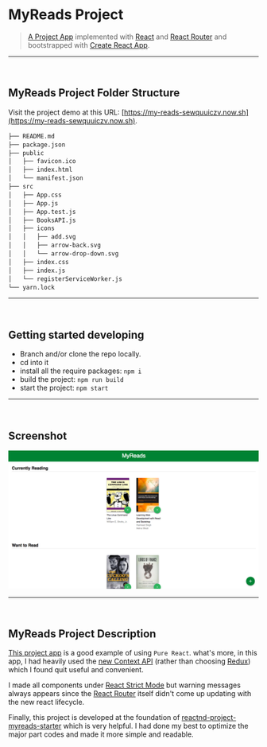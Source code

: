 # MyReads Project

> [A Project App](https://my-reads-sewquuiczv.now.sh) implemented with [React](https://reactjs.org) and [React Router](https://github.com/ReactTraining/react-router) and bootstrapped with [Create React App](https://github.com/facebookincubator/create-react-app).

----

</br>

## MyReads Project Folder Structure

Visit the project demo at this URL: [https://my-reads-sewquuiczv.now.sh](https://my-reads-sewquuiczv.now.sh).

```bash
├── README.md
├── package.json
├── public
│   ├── favicon.ico
│   ├── index.html
│   └── manifest.json
├── src
│   ├── App.css
│   ├── App.js
│   ├── App.test.js
│   ├── BooksAPI.js
│   ├── icons
│   │   ├── add.svg
│   │   ├── arrow-back.svg
│   │   └── arrow-drop-down.svg
│   ├── index.css
│   ├── index.js
│   └── registerServiceWorker.js
└── yarn.lock
```

----

</br>

## Getting started developing

- Branch and/or clone the repo locally.
- cd into it
- install all the require packages: `npm i`
- build the project: `npm run build`
- start the project: `npm start`

----
</br>

## Screenshot

![An awesome example image](screenshot/1.png)

----
</br>

## MyReads Project Description

[This project app](https://my-reads-sewquuiczv.now.sh) is a good example of using `Pure React`. what's more, in this app, I had heavily used the [new Context API](https://reactjs.org/docs/context.html) (rather than choosing [Redux](https://redux.js.org)) which I found quit useful and convenient.

I made all components under [React Strict Mode](https://reactjs.org/docs/strict-mode.html) but warning messages always appears since the [React Router](https://github.com/ReactTraining/react-router) itself didn't come up updating with the new react lifecycle.

Finally, this project is developed at the foundation of [reactnd-project-myreads-starter](https://github.com/udacity/reactnd-project-myreads-starter) which is very helpful. I had done my best to optimize the major part codes and made it more simple and readable.